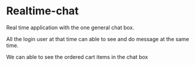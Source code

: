 # Realtime-chat
Real time application with the one general chat box.

All the login user at that time can able to see and do message at the same time.

We can able to see the ordered cart items in the chat box
